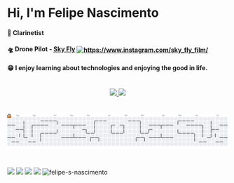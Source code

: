 <h1 align="left">Hi, I'm Felipe Nascimento</h1>

#### :musical_note: Clarinetist

#### :flying_saucer: Drone Pilot - [Sky Fly](https://www.instagram.com/sky_fly_film/) <a href="https://www.instagram.com/sky_fly_film/" target="blank"><img align="center" src="https://raw.githubusercontent.com/rahuldkjain/github-profile-readme-generator/master/src/images/icons/Social/instagram.svg" alt="https://www.instagram.com/sky_fly_film/" height="20" width="30" /></a>


#### :grin:	 I enjoy learning about technologies and enjoying the good in life.

#
<div align="center">
  <a href="https://github.com/felipe-s-nascimento">
  <img height="180em" src="https://github-readme-stats.vercel.app/api?username=felipe-s-nascimento&show_icons=true&theme=dark&include_all_commits=true&count_private=true"/>
  <img height="180em" src="https://github-readme-stats.vercel.app/api/top-langs/?username=felipe-s-nascimento&layout=compact&langs_count=7&theme=dark"/>
</div>

#
<picture>
  <source media="(prefers-color-scheme: dark)" srcset="https://raw.githubusercontent.com/felipe-s-nascimento/felipe-s-nascimento/output/pacman-contribution-graph-dark.svg">
  <source media="(prefers-color-scheme: light)" srcset="https://raw.githubusercontent.com/felipe-s-nascimento/felipe-s-nascimento/output/pacman-contribution-graph.svg">
  <img alt="pacman contribution graph" src="https://raw.githubusercontent.com/felipe-s-nascimento/felipe-s-nascimento/output/pacman-contribution-graph.svg">
</picture>

#
<div> 
  
  <a href="https://www.instagram.com/felipe_santos_n/" target="_blank"><img src="https://img.shields.io/badge/-Instagram-%23E4405F?style=for-the-badge&logo=instagram&logoColor=white" target="_blank"></a>
  <a href="https://youtube.com/user/MultiFlps" target="_blank"><img src="https://img.shields.io/badge/YouTube-FF0000?style=for-the-badge&logo=youtube&logoColor=white" target="_blank"></a>
  <a href="https://www.linkedin.com/in/felipe-santos-do-nascimento-87250b121/" target="_blank"><img src="https://img.shields.io/badge/-LinkedIn-%230077B5?style=for-the-badge&logo=linkedin&logoColor=white" target="_blank"></a> 
  <a href="https://psnprofiles.com/DraKeSanS" target="_blank"><img src="https://img.shields.io/badge/PlayStation-003791?style=for-the-badge&logo=playstation&logoColor=white" target="_blank"></a> 
  <img src="https://komarev.com/ghpvc/?username=felipe-s-nascimento&label=Profile%20views&color=0e75b6&style=flat" alt="felipe-s-nascimento" widht="25" height="28" />
  
</div>
